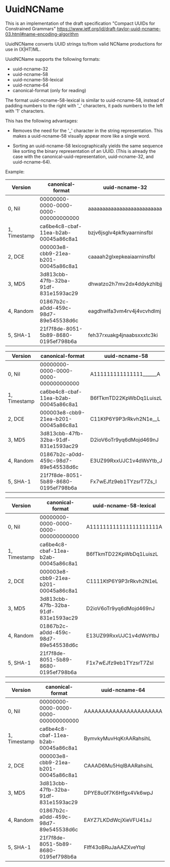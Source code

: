 # UuidNCName

This is an implementation of the draft specification "Compact UUIDs for Constrained Grammars"
https://www.ietf.org/id/draft-taylor-uuid-ncname-03.html#name-encoding-algorithm

UuidNCName converts UUID strings to/from valid NCName productions for use in (X|HT)ML.

UuidNCName supports the following formats:

* uuid-ncname-32
* uuid-ncname-58
* uuid-ncname-58-lexical
* uuid-ncname-64
* canonical-format (only for reading)

The format uuid-ncname-58-lexical is similar to uuid-ncname-58,
instead of padding numbers to the right with '_' characters,
it pads numbers to the left with '1' characters.

This has the following advantages:

* Removes the need for the '_' character in the string representation. This makes a uuid-ncname-58 visually appear more
  like a single word.

* Sorting an uuid-ncname-58 lexicographically yields the same sequence like sorting the binary representation of an
  UUID. (This is already the case with the canonical-uuid-representation, uuid-ncname-32, and uuid-ncname-64).

Example:

| Version      | canonical-format                     | uuid-ncname-32             |
|--------------|--------------------------------------|----------------------------|
| 0, Nil       | 00000000-0000-0000-0000-000000000000 | aaaaaaaaaaaaaaaaaaaaaaaaaa |
| 1, Timestamp | ca6be4c8-cbaf-11ea-b2ab-00045a86c8a1 | bzjv6jsglv4pkfkyaarninsfbl |
| 2, DCE       | 000003e8-cbb9-21ea-b201-00045a86c8a1 | caaaah2glxepkeaiaarninsfbl |
| 3, MD5       | 3d813cbb-47fb-32ba-91df-831e1593ac29 | dhwatzo2h7mv2dx4ddykzhlbjj |
| 4, Random    | 01867b2c-a0dd-459c-98d7-89e545538d6c | eagdhwlfa3vm4rv4j4vcvhdlmj |
| 5, SHA-1     | 21f7f8de-8051-5b89-8680-0195ef798b6a | feh37rxuakg4jnaabsxxxtc3ki |

| Version      | canonical-format                     | uuid-ncname-58          |
|--------------|--------------------------------------|-------------------------|
| 0, Nil       | 00000000-0000-0000-0000-000000000000 | A111111111111111______A |
| 1, Timestamp | ca6be4c8-cbaf-11ea-b2ab-00045a86c8a1 | B6fTkmTD22KpWbDq1LuiszL |
| 2, DCE       | 000003e8-cbb9-21ea-b201-00045a86c8a1 | C11KtP6Y9P3rRkvh2N1e__L |
| 3, MD5       | 3d813cbb-47fb-32ba-91df-831e1593ac29 | D2ioV6oTr9yq6dMojd469nJ |
| 4, Random    | 01867b2c-a0dd-459c-98d7-89e545538d6c | E3UZ99RxxUJC1v4dWsYtb_J |
| 5, SHA-1     | 21f7f8de-8051-5b89-8680-0195ef798b6a | Fx7wEJfz9eb1TYzsrT7Zs_I |

| Version      | canonical-format                     | uuid-ncname-58-lexical  |
|--------------|--------------------------------------|-------------------------|
| 0, Nil       | 00000000-0000-0000-0000-000000000000 | A111111111111111111111A |
| 1, Timestamp | ca6be4c8-cbaf-11ea-b2ab-00045a86c8a1 | B6fTkmTD22KpWbDq1LuiszL |
| 2, DCE       | 000003e8-cbb9-21ea-b201-00045a86c8a1 | C1111KtP6Y9P3rRkvh2N1eL |
| 3, MD5       | 3d813cbb-47fb-32ba-91df-831e1593ac29 | D2ioV6oTr9yq6dMojd469nJ |
| 4, Random    | 01867b2c-a0dd-459c-98d7-89e545538d6c | E13UZ99RxxUJC1v4dWsYtbJ |
| 5, SHA-1     | 21f7f8de-8051-5b89-8680-0195ef798b6a | F1x7wEJfz9eb1TYzsrT7ZsI |

| Version      | canonical-format                     | uuid-ncname-64         |
|--------------|--------------------------------------|------------------------|
| 0, Nil       | 00000000-0000-0000-0000-000000000000 | AAAAAAAAAAAAAAAAAAAAAA |
| 1, Timestamp | ca6be4c8-cbaf-11ea-b2ab-00045a86c8a1 | BymvkyMuvHqKrAARahsihL |
| 2, DCE       | 000003e8-cbb9-21ea-b201-00045a86c8a1 | CAAAD6Mu5HqIBAARahsihL |
| 3, MD5       | 3d813cbb-47fb-32ba-91df-831e1593ac29 | DPYE8u0f7K6Hfgx4Vk6wpJ |
| 4, Random    | 01867b2c-a0dd-459c-98d7-89e545538d6c | EAYZ7LKDdWcjXieVFU41sJ |
| 5, SHA-1     | 21f7f8de-8051-5b89-8680-0195ef798b6a | FIff43oBRuJaAAZXveYtqI |